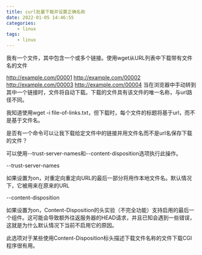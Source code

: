 ```yaml
---
title: curl批量下载并设置正确名称
date: 2022-01-05 14:46:55
categories:
    - linux
tags:
    - linux
---
```

我有一个文件，其中包含一个或多个链接。使用wget从URL列表中下载带有文件名的文件

http://example.com/00001 
http://example.com/00002 
http://example.com/00003 
http://example.com/00004 
当在浏览器中手动转到其中一个链接时，文件将自动下载。下载的文件具有该文件的唯一名称，与url路径不同。

我知道使用wget -i file-of-links.txt，但下载时，每个文件的标题将基于url，而不是基于文件名。

是否有一个命令可以让我下载给定文件中的链接并用文件名而不是url名保存下载的文件？

可以使用--trust-server-names和--content-disposition选项执行此操作。

--trust-server-names

如果设置为on，对重定向重定向URL的最后一部分将用作本地文件名。默认情况下，它被用来在原来的URL

--content-disposition

如果设置为on，Content-Disposition的头实验（不完全功能）支持启用的最后一个组件。这可能会导致额外往返服务器的HEAD请求，并且已知会遇到一些错误，这就是为什么默认情况下当前不启用它的原因。

此选项对于某些使用Content-Disposition标头描述下载文件名称的文件下载CGI程序很有用。